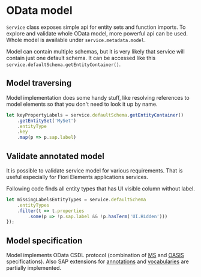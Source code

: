 # OData model

```Service``` class exposes simple api for entity sets and function imports. To explore and validate whole OData model, more powerful api can be used. Whole model is available under ```service.metadata.model```.

Model can contain multiple schemas, but it is very likely that service will contain just one default schema. It can be accessed like this ```service.defaultSchema.getEntityContainer()```.

## Model traversing

Model implementation does some handy stuff, like resolving references to model elements so that you don't need to look it up by name.

```javascript
let keyPropertyLabels = service.defaultSchema.getEntityContainer()
    .getEntitySet('MySet')
    .entityType
    .key
    .map(p => p.sap.label)
```

## Validate annotated model

It is possible to validate service model for various requirements. That is useful especially for Fiori Elements applications services.

Following code finds all entity types that has UI visible column without label.

```javascript
let missingLabelsEntityTypes = service.defaultSchema
    .entityTypes
    .filter(t => t.properties
        .some(p => !p.sap.label && !p.hasTerm('UI.Hidden')))
});
```

## Model specification

Model implements OData CSDL protocol (combination of [MS](https://docs.microsoft.com/en-us/openspecs/windows_protocols/mc-csdl/f7d95765-3b64-4c77-b144-9d28862b0403) and [OASIS](http://docs.oasis-open.org/odata/odata-csdl-xml/v4.01/cs01/odata-csdl-xml-v4.01-cs01.html) specifications). Also SAP extensions for [annotations](https://wiki.scn.sap.com/wiki/display/EmTech/SAP+Annotations+for+OData+Version+2.0) and [vocabularies](https://github.wdf.sap.corp/odata/vocabularies) are partially implemented.
